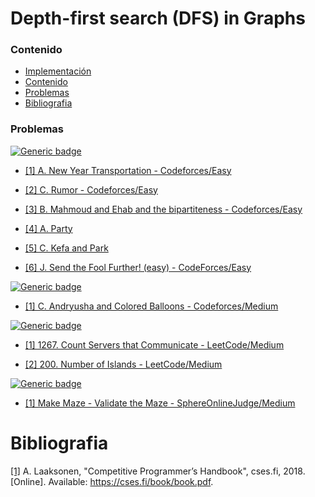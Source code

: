 # Depth-first search (DFS) in Graphs

### Contenido

* [Implementación](#)
* [Contenido](#contenido)
* [Problemas](#problemas)
* [Bibliografia](#bibliografia)

### Problemas


[![Generic badge](https://img.shields.io/badge/Codeforces-Easy-green.svg)](https://codeforces.com/problemset)

* [[1] A. New Year Transportation - Codeforces/Easy](https://codeforces.com/problemset/problem/500/A)

* [[2] C. Rumor - Codeforces/Easy](https://codeforces.com/problemset/problem/893/C)

* [[3] B. Mahmoud and Ehab and the bipartiteness - Codeforces/Easy](https://codeforces.com/problemset/problem/862/B)

* [[4] A. Party](https://codeforces.com/problemset/problem/115/A)

* [[5] C. Kefa and Park](https://codeforces.com/contest/580/problem/C)

* [[6] J. Send the Fool Further! (easy) - CodeForces/Easy](https://codeforces.com/problemset/problem/802/J)

[![Generic badge](https://img.shields.io/badge/Codeforces-Medium-yellow.svg)](https://codeforces.com/problemset)

* [[1] C. Andryusha and Colored Balloons - Codeforces/Medium](https://codeforces.com/problemset/problem/780/C)

[![Generic badge](https://img.shields.io/badge/LeetCode-Medium-yellow.svg)](https://leetcode.com/problemset/algorithms/)

* [[1] 1267. Count Servers that Communicate - LeetCode/Medium](https://leetcode.com/problems/count-servers-that-communicate/)

* [[2] 200. Number of Islands - LeetCode/Medium](https://leetcode.com/problems/number-of-islands/)

[![Generic badge](https://img.shields.io/badge/SphereOnlineJudge-Medium-yellow.svg)](https://www.spoj.com/problems/classical/)

* [[1] Make Maze - Validate the Maze - SphereOnlineJudge/Medium](https://www.spoj.com/problems/MAKEMAZE/)

# Bibliografia

[[1]](https://cses.fi/book/book.pdf) A. Laaksonen, "Competitive Programmer’s Handbook", cses.fi, 2018. [Online]. Available: https://cses.fi/book/book.pdf.
